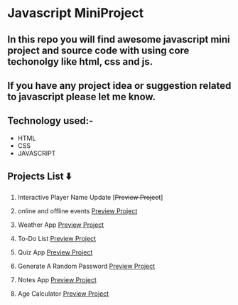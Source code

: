 # Javascript MiniProject

## In this repo you will find awesome javascript mini project and source code with using core techonolgy like html, css and js.

## If you have any project idea or suggestion related to javascript please let me know.

## Technology used:-

- HTML
- CSS
- JAVASCRIPT

## Projects List ⬇️

1. Interactive Player Name Update [~~Preview Project~~] </br>

2. online and offline events [Preview Project](https://onlineofflineevent.netlify.app/)</br>

3. Weather App [Preview Project](https://cityweatherappusingjs.netlify.app/)</br>

4. To-Do List [Preview Project](https://to-dolistusingjs.netlify.app/)</br>

5. Quiz App [Preview Project](https://quizzappusingjs.netlify.app/)</br>

6. Generate A Random Password [Preview Project](https://randompasswordgeneratorusingjs.netlify.app/)</br>

7. Notes App [Preview Project](https://notesappusingjs.netlify.app/)</br>

8. Age Calculator [Preview Project](https://agecalculatorusingjs.netlify.app/)</br>